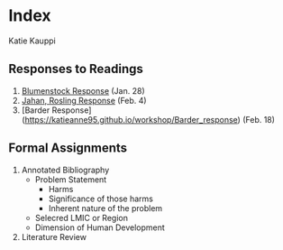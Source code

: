 # Index

Katie Kauppi

## Responses to Readings

1.  [Blumenstock Response](https://katieanne95.github.io/workshop/Blumenstock_response) (Jan. 28)
2.  [Jahan, Rosling Response](https://katieanne95.github.io/workshop/Jahan_Rosling_response) (Feb. 4)
3.  [Barder Response] (https://katieanne95.github.io/workshop/Barder_response) (Feb. 18)

## Formal Assignments

1. Annotated Bibliography
   - Problem Statement 
     - Harms
     - Significance of those harms
     - Inherent nature of the problem
   - Selecred LMIC or Region
   - Dimension of Human Development
2. Literature Review
